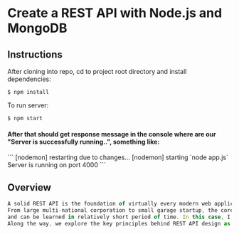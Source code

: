# Create a REST API with Node.js and MongoDB

## Instructions
After cloning into repo, cd to project root directory and install dependencies:

```
$ npm install
```

To run server:

```
$ npm start
```

<h4> After that should get response message in the console where are our "Server is successfully running..", something like: </h4>
```
[nodemon] restarting due to changes...
[nodemon] starting `node app.js`
Server is running on port 4000
```

## Overview
```js
A solid REST API is the foundation of virtually every modern web application, service and data-driven company. 
From large multi-national corporation to small garage startup, the core tenets of a well-designed REST API are the same 
and can be learned in relatively short period of time. In this case, I construct a simple REST API using Node/Express, MongoDB. 
Along the way, we explore the key principles behind REST API design as well as common mistakes and scenarios that devs struggle with.
```

